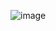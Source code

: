 ![image](https://github.com/akhilattri/wishlist/assets/77254300/f93df30a-8313-4809-9539-ffd45647dd91)
